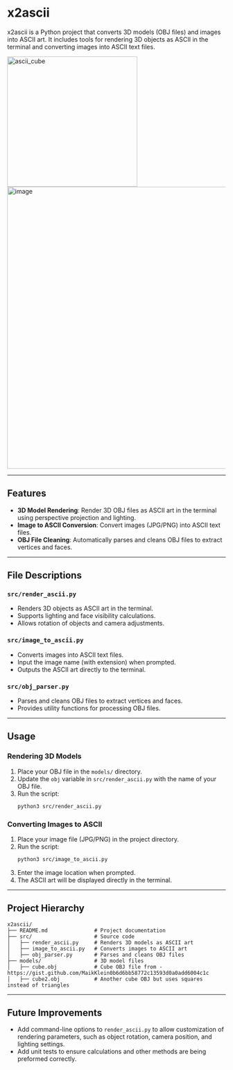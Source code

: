 # x2ascii

x2ascii is a Python project that converts 3D models (OBJ files) and images into ASCII art. It includes tools for rendering 3D objects as ASCII in the terminal and converting images into ASCII text files.

<img src="https://github.com/user-attachments/assets/e886bc03-a480-4845-895f-f8f832e1f0df" alt="ascii_cube" width="300" height="300">
<img width="650" alt="image" src="https://github.com/user-attachments/assets/bf9367cf-ef32-46a2-9e1d-d3b6004928ba" />

---

## Features

- **3D Model Rendering**: Render 3D OBJ files as ASCII art in the terminal using perspective projection and lighting.
- **Image to ASCII Conversion**: Convert images (JPG/PNG) into ASCII text files.
- **OBJ File Cleaning**: Automatically parses and cleans OBJ files to extract vertices and faces.

---

## File Descriptions

### `src/render_ascii.py`
- Renders 3D objects as ASCII art in the terminal.
- Supports lighting and face visibility calculations.
- Allows rotation of objects and camera adjustments.

### `src/image_to_ascii.py`
- Converts images into ASCII text files.
- Input the image name (with extension) when prompted.
- Outputs the ASCII art directly to the terminal.

### `src/obj_parser.py`
- Parses and cleans OBJ files to extract vertices and faces.
- Provides utility functions for processing OBJ files.

---

## Usage

### Rendering 3D Models
1. Place your OBJ file in the `models/` directory.
2. Update the `obj` variable in `src/render_ascii.py` with the name of your OBJ file.
3. Run the script:
   ```bash
   python3 src/render_ascii.py
   ```

### Converting Images to ASCII
1. Place your image file (JPG/PNG) in the project directory.
2. Run the script:
   ```bash
   python3 src/image_to_ascii.py
   ```
3. Enter the image location when prompted.
4. The ASCII art will be displayed directly in the terminal.

---

## Project Hierarchy

```
x2ascii/
├── README.md               # Project documentation
├── src/                    # Source code
│   ├── render_ascii.py     # Renders 3D models as ASCII art
│   ├── image_to_ascii.py   # Converts images to ASCII art
│   ├── obj_parser.py       # Parses and cleans OBJ files
├── models/                 # 3D model files
│   ├── cube.obj            # Cube OBJ file from - https://gist.github.com/MaikKlein0b6d6bb58772c13593d0a0add6004c1c
│   ├── cube2.obj           # Another cube OBJ but uses squares instead of triangles
```

---

## Future Improvements
- Add command-line options to `render_ascii.py` to allow customization of rendering parameters, such as object rotation, camera position, and lighting settings.
- Add unit tests to ensure calculations and other methods are being preformed correctly.
